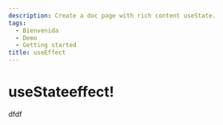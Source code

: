 ```yaml
---
description: Create a doc page with rich content useState.
tags:
  - Bienvenida
  - Demo
  - Getting started
title: useEffect
---
```


# useStateeffect!

dfdf
